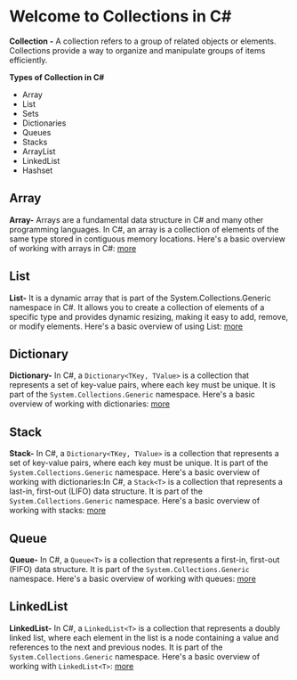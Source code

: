 # Welcome to Collections in C#

**Collection -** A collection refers to a group of related objects or elements. Collections provide a way to organize and manipulate groups of items efficiently.

**Types of Collection in C#**

 - Array
 - List
 - Sets
 - Dictionaries
 - Queues
 - Stacks
 - ArrayList
 - LinkedList
 - Hashset

## Array

**Array-** Arrays are a fundamental data structure in C# and many other programming languages. In C#, an array is a collection of elements of the same type stored in contiguous memory locations. Here's a basic overview of working with arrays in C#: [more](https://github.com/amritanand-py/collections-Csharp/blob/main/Array.md)

## List

**List-** It is a dynamic array that is part of the System.Collections.Generic namespace in C#. It allows you to create a collection of elements of a specific type and provides dynamic resizing, making it easy to add, remove, or modify elements. Here's a basic overview of using List<T>: [more](https://github.com/amritanand-py/collections-Csharp/blob/main/List.md)

## Dictionary
**Dictionary-** In C#, a `Dictionary<TKey, TValue>` is a collection that represents a set of key-value pairs, where each key must be unique. It is part of the `System.Collections.Generic` namespace. Here's a basic overview of working with dictionaries: [more](https://github.com/amritanand-py/collections-Csharp/blob/main/Dictionary.md)

## Stack
**Stack-** In C#, a `Dictionary<TKey, TValue>` is a collection that represents a set of key-value pairs, where each key must be unique. It is part of the `System.Collections.Generic` namespace. Here's a basic overview of working with dictionaries:In C#, a `Stack<T>` is a collection that represents a last-in, first-out (LIFO) data structure. It is part of the `System.Collections.Generic` namespace. Here's a basic overview of working with stacks: [more](https://github.com/amritanand-py/collections-Csharp/blob/main/Stack.md)

## Queue
**Queue-** In C#, a `Queue<T>` is a collection that represents a first-in, first-out (FIFO) data structure. It is part of the `System.Collections.Generic` namespace. Here's a basic overview of working with queues: [more](https://github.com/amritanand-py/collections-Csharp/blob/main/Queue.md)

## LinkedList
**LinkedList-** In C#, a `LinkedList<T>` is a collection that represents a doubly linked list, where each element in the list is a node containing a value and references to the next and previous nodes. It is part of the `System.Collections.Generic` namespace. Here's a basic overview of working with `LinkedList<T>`: [more](https://github.com/amritanand-py/collections-Csharp/blob/main/LinkedList.md)

